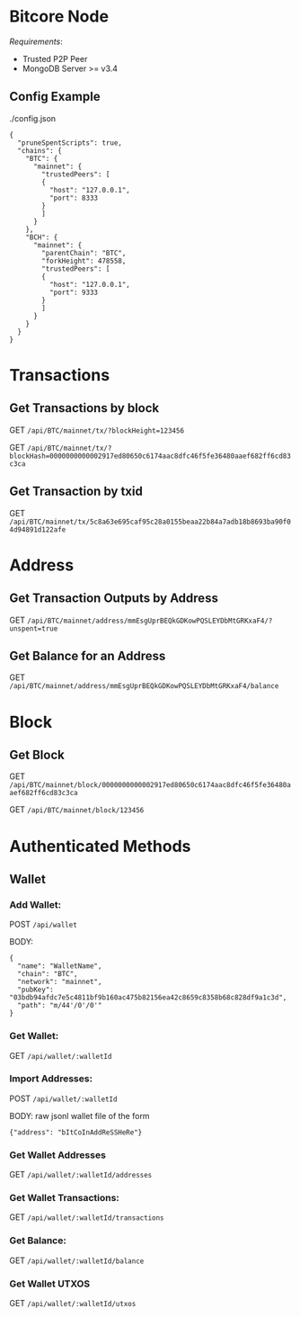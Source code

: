 Bitcore Node
============
_Requirements_:
- Trusted P2P Peer
- MongoDB Server >= v3.4
## Config Example
./config.json

```
{
  "pruneSpentScripts": true,
  "chains": {
    "BTC": {
      "mainnet": {
        "trustedPeers": [
        {
          "host": "127.0.0.1",
          "port": 8333
        }
        ]
      }
    },
    "BCH": {
      "mainnet": {
        "parentChain": "BTC",
        "forkHeight": 478558,
        "trustedPeers": [
        {
          "host": "127.0.0.1",
          "port": 9333
        }
        ]
      }
    }
  }
}

```


# Transactions

## Get Transactions by block

GET `/api/BTC/mainnet/tx/?blockHeight=123456`

GET `/api/BTC/mainnet/tx/?blockHash=0000000000002917ed80650c6174aac8dfc46f5fe36480aaef682ff6cd83c3ca`

## Get Transaction by txid

GET `/api/BTC/mainnet/tx/5c8a63e695caf95c28a0155beaa22b84a7adb18b8693ba90f04d94891d122afe`

# Address

## Get Transaction Outputs by Address

GET `/api/BTC/mainnet/address/mmEsgUprBEQkGDKowPQSLEYDbMtGRKxaF4/?unspent=true`

## Get Balance for an Address

GET `/api/BTC/mainnet/address/mmEsgUprBEQkGDKowPQSLEYDbMtGRKxaF4/balance`

# Block

## Get Block

GET `/api/BTC/mainnet/block/0000000000002917ed80650c6174aac8dfc46f5fe36480aaef682ff6cd83c3ca`

GET `/api/BTC/mainnet/block/123456`


# Authenticated Methods
## Wallet

### Add Wallet:

POST `/api/wallet`

BODY:
```
{
  "name": "WalletName",
  "chain": "BTC",
  "network": "mainnet",
  "pubKey": "03bdb94afdc7e5c4811bf9b160ac475b82156ea42c8659c8358b68c828df9a1c3d",
  "path": "m/44'/0'/0'"
}
```

### Get Wallet:

GET `/api/wallet/:walletId`

### Import Addresses:

POST `/api/wallet/:walletId`

BODY: raw jsonl wallet file of the form
```
{"address": "bItCoInAddReSSHeRe"}
```

### Get Wallet Addresses

GET `/api/wallet/:walletId/addresses`

### Get Wallet Transactions:

GET `/api/wallet/:walletId/transactions`

### Get Balance:

GET `/api/wallet/:walletId/balance`

### Get Wallet UTXOS

GET `/api/wallet/:walletId/utxos`

